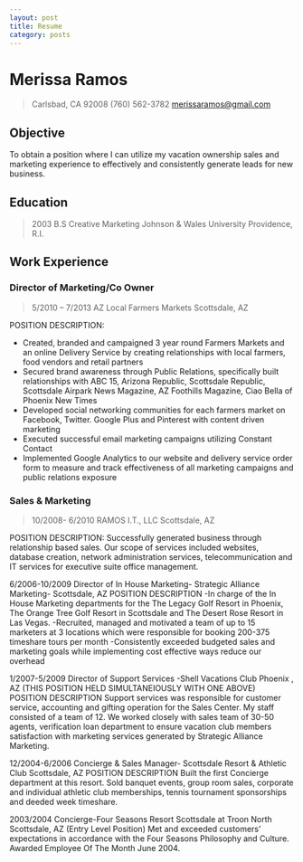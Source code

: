 ```yaml
---
layout: post
title: Resume
category: posts
---
```


# Merissa Ramos
> Carlsbad, CA 92008 (760) 562-3782
> [merissaramos@gmail.com][email]

## Objective
To obtain a position where I can utilize my vacation ownership sales and marketing experience to effectively and consistently generate leads for new business.

## Education
> 2003 B.S Creative Marketing
> Johnson & Wales University
> Providence, R.I.

## Work Experience

### Director of Marketing/Co Owner
> 5/2010 – 7/2013
> AZ Local Farmers Markets
> Scottsdale, AZ

POSITION DESCRIPTION:
- Created, branded and campaigned 3 year round Farmers Markets and an online Delivery Service by creating relationships with local farmers, food vendors and retail partners
- Secured brand awareness through Public Relations, specifically built relationships with ABC 15, Arizona Republic, Scottsdale Republic, Scottsdale Airpark News Magazine, AZ Foothills Magazine, Ciao Bella of Phoenix New Times
- Developed social networking communities for each farmers market on Facebook, Twitter. Google Plus and Pinterest with content driven marketing
- Executed successful email marketing campaigns utilizing Constant Contact
- Implemented Google Analytics to our website and delivery service order form to measure and track effectiveness of all marketing campaigns and public relations exposure

### Sales & Marketing
> 10/2008- 6/2010
> RAMOS I.T., LLC
> Scottsdale, AZ

POSITION DESCRIPTION:
Successfully generated business through relationship based sales. Our scope of services included websites, database creation, network administration services, telecommunication and IT services for executive suite office management.

6/2006-10/2009
Director of In House Marketing- Strategic Alliance Marketing- Scottsdale, AZ
POSITION DESCRIPTION
-In charge of the In House Marketing departments for the The Legacy Golf Resort in Phoenix, The Orange Tree Golf Resort in Scottsdale and The Desert Rose Resort in Las Vegas.
-Recruited, managed and motivated a team of up to 15 marketers at 3 locations which were responsible for booking 200-375 timeshare tours per month
-Consistently exceeded budgeted sales and marketing goals while implementing cost effective ways reduce our overhead

1/2007-5/2009
Director of Support Services -Shell Vacations Club Phoenix , AZ (THIS POSITION HELD SIMULTANEIOUSLY WITH ONE ABOVE)
POSITION DESCRIPTION Support services was responsible for customer service, accounting and gifting operation for the Sales Center.
My staff consisted of a team of 12. We worked closely with sales team of 30-50 agents, verification loan department to ensure vacation club members satisfaction with marketing services generated by Strategic Alliance Marketing.

12/2004-6/2006 Concierge & Sales Manager- Scottsdale Resort & Athletic Club Scottsdale, AZ
POSITION DESCRIPTION Built the first Concierge department at this resort. Sold banquet events, group room sales, corporate  and individual athletic club memberships, tennis tournament sponsorships and deeded week timeshare.

2003/2004 Concierge-Four Seasons Resort Scottsdale at Troon North Scottsdale, AZ (Entry Level Position)
Met and exceeded customers’ expectations in accordance with the Four Seasons Philosophy and Culture.
Awarded Employee Of The Month June 2004.



[email]: mailto://merissaramos@gmail.com
